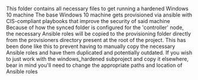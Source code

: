 This folder contains all necessary files to get running a hardened Windows 10 machine
The base Windows 10 machine gets provisioned via ansible with CIS-compliant playbooks that improve the security of said machine
Because of how the synced folder is configured for the 'controller' node, the necessary Ansible roles will be copied to the provisioning folder directly from the provisioners directory present at the root of the project. This has been done like this to prevent having to manually copy the necessary Ansible roles and have them duplicated and potentially outdated. If you wish to just work with the windows_hardened subproject and copy it elsewhere, bear in mind you'll need to change the appropriate paths and location of Ansible roles